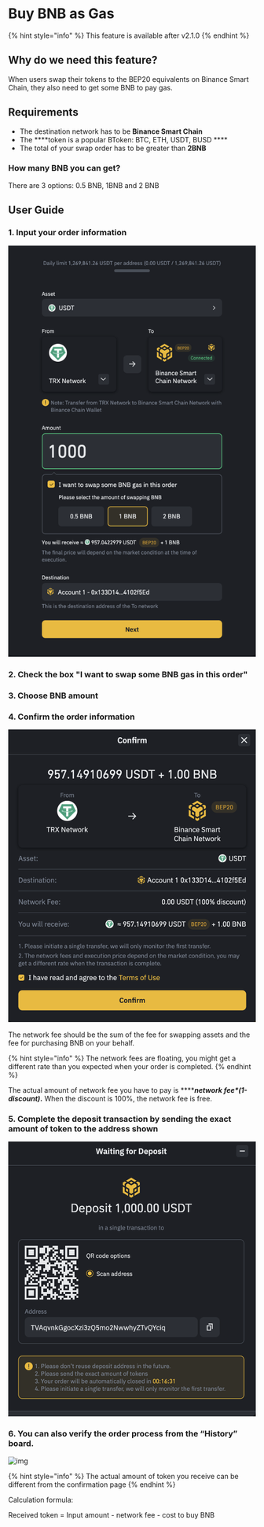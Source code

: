 # Buy BNB as Gas

{% hint style="info" %}
This feature is available after v2.1.0
{% endhint %}

## Why do we need this feature?

When users swap their tokens to the BEP20 equivalents on Binance Smart Chain, they also need to get some BNB to pay gas. 

## Requirements

* The destination network has to be **Binance Smart Chain**
* The ****token is a popular BToken: BTC, ETH, USDT, BUSD   ****
* The total of your swap order has to be greater than **2BNB**

### How many BNB you can get?

There are 3 options: 0.5 BNB, 1BNB and 2 BNB

## User Guide

### 1. Input your order information

![](../.gitbook/assets/image%20%281%29.png)



### 2. Check the box "I want to swap some BNB gas in this order"

### 3. Choose BNB amount

### 4. Confirm the order information

![](../.gitbook/assets/image%20%282%29.png)

The network fee should be the sum of the fee for swapping assets and the fee for purchasing BNB on your behalf. 

{% hint style="info" %}
The network fees are floating, you might get a different rate than you expected when your order is completed.
{% endhint %}

The actual amount of network fee you have to pay is ****_**network fee\*\(1-discount\)**_**.** When the discount is 100%, the network fee is free. 

### 5. Complete the deposit transaction by sending the exact amount of token to the address shown

![](../.gitbook/assets/image%20%283%29.png)



### 6. You can also verify the order process from the “History” board. 

![img](https://lh4.googleusercontent.com/74FfAjGt-NItSTjwNkBXFLTpLkkOGf7LGZ_ZyIpYusreWvvHilqFlgiL8Npl_gDAZfXOCcb60KfK_E3eZa4kE9V_AbiRTHN-L7MUmpEdhyg8K4jdrdJmyP-qn-iQ-8OliCXm_g-2)



{% hint style="info" %}
The actual amount of token you receive can be different from the confirmation page
{% endhint %}

Calculation formula: 

Received token  = Input amount  - network fee - cost to buy BNB

